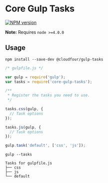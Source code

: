 # Core Gulp Tasks

[![NPM version](https://img.shields.io/npm/v/@cloudfour/gulp-tasks.svg)](https://www.npmjs.com/package/@cloudfour/gulp-tasks)

**Note:** Requires `node >=4.0.0`

## Usage

```
npm install --save-dev @cloudfour/gulp-tasks
```

```js
/* gulpfile.js */

var gulp = require('gulp');
var tasks = require('core-gulp-tasks');

/**
 * Register the tasks you need to use.
 */

tasks.css(gulp, {
  // Task options
});

tasks.js(gulp, {
  // Task options
});

gulp.task('default', ['css', 'js']);
```

```
gulp --tasks

Tasks for gulpfile.js
├── css
├── js
└── default
```
